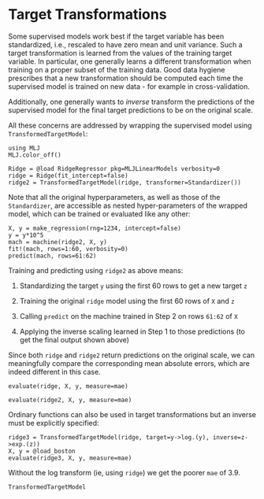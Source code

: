 # Target Transformations

Some supervised models work best if the target variable has been
standardized, i.e., rescaled to have zero mean and unit variance.
Such a target transformation is learned from the values of the training
target variable. In particular, one generally learns a different
transformation when training on a proper subset of the training
data. Good data hygiene prescribes that a new transformation should
be computed each time the supervised model is trained on new
data - for example in cross-validation.

Additionally, one generally wants to *inverse* transform the
predictions of the supervised model for the final target predictions
to be on the original scale.

All these concerns are addressed by wrapping the supervised model
using `TransformedTargetModel`:

```@setup 123
using MLJ
MLJ.color_off()
```

```@example 123
Ridge = @load RidgeRegressor pkg=MLJLinearModels verbosity=0
ridge = Ridge(fit_intercept=false)
ridge2 = TransformedTargetModel(ridge, transformer=Standardizer())
```
Note that all the original hyperparameters, as well as those of
the `Standardizer`, are accessible as nested hyper-parameters of the
wrapped model, which can be trained or evaluated like any other:

```@example 123
X, y = make_regression(rng=1234, intercept=false)
y = y*10^5
mach = machine(ridge2, X, y)
fit!(mach, rows=1:60, verbosity=0)
predict(mach, rows=61:62)
```

Training and predicting using `ridge2` as above means:

1. Standardizing the target `y` using the first 60 rows to get a new target `z`

2. Training the original `ridge` model using the first 60 rows of `X` and `z`

3. Calling `predict` on the machine trained in Step 2 on rows `61:62` of `X`

4. Applying the inverse scaling learned in Step 1 to those predictions (to get the final output shown above)

Since both `ridge` and `ridge2` return predictions on the original scale, we can
meaningfully compare the corresponding mean absolute errors, which are indeed different in
this case.

```@example 123
evaluate(ridge, X, y, measure=mae)
```

```@example 123
evaluate(ridge2, X, y, measure=mae)
```

Ordinary functions can also be used in target transformations but an
inverse must be explicitly specified:

```@example 123
ridge3 = TransformedTargetModel(ridge, target=y->log.(y), inverse=z->exp.(z))
X, y = @load_boston
evaluate(ridge3, X, y, measure=mae)
```

Without the log transform (ie, using `ridge`) we get the poorer
`mae` of 3.9.

```@docs
TransformedTargetModel
```
